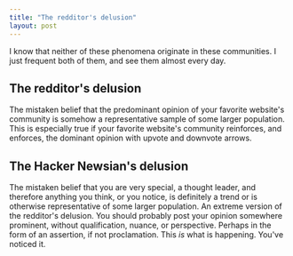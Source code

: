 ```yaml
---
title: "The redditor's delusion"
layout: post
---
```


I know that neither of these phenomena originate in these communities. I just frequent both of them, and see them almost every day.

## The redditor's delusion ##

The mistaken belief that the predominant opinion of your favorite website's community is somehow a representative sample of some larger population. This is especially true if your favorite website's community reinforces, and enforces, the dominant opinion with upvote and downvote arrows.

## The Hacker Newsian's delusion ##

The mistaken belief that you are very special, a thought leader, and therefore anything you think, or you notice, is definitely a trend or is otherwise representative of some larger population. An extreme version of the redditor's delusion. You should probably post your opinion somewhere prominent, without qualification, nuance, or perspective. Perhaps in the form of an assertion, if not proclamation. This *is* what is happening. You've noticed it.
